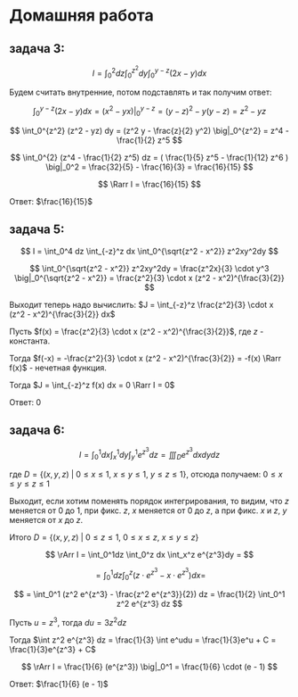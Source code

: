 # Домашняя работа

## задача 3:

$$
I = \int_0^2 dz \int_0^{z^2} dy \int_0^{y-z} (2x - y) dx
$$

Будем считать внутренние, потом подставлять и так получим ответ:

$$
\int_0^{y-z} (2x - y) dx = (x^2 - yx) \big|_0^{y-z} = (y-z)^2 - y(y-z) = z^2 - yz
$$


$$
\int_0^{z^2} (z^2 - yz) dy = (z^2 y - \frac{z}{2} y^2) \big|_0^{z^2} = z^4 - \frac{1}{2} z^5
$$


$$
\int_0^{2} (z^4 - \frac{1}{2} z^5) dz = ( \frac{1}{5} z^5 - \frac{1}{12} z^6 ) \big|_0^2 = \frac{32}{5} - \frac{16}{3} = \frac{16}{15}
$$

$$
\Rarr I = \frac{16}{15}
$$

Ответ: $\frac{16}{15}$

## задача 5:

$$
I = \int_0^4 dz \int_{-z}^z dx \int_0^{\sqrt{z^2 - x^2}} z^2xy^2dy
$$

$$
\int_0^{\sqrt{z^2 - x^2}} z^2xy^2dy = \frac{z^2x}{3} \cdot y^3 \big|_0^{\sqrt{z^2 - x^2}} = \frac{z^2}{3} \cdot x (z^2 - x^2)^{\frac{3}{2}}
$$

Выходит теперь надо вычислить: $J = \int_{-z}^z \frac{z^2}{3} \cdot x (z^2 - x^2)^{\frac{3}{2}} dx$

Пусть $f(x) = \frac{z^2}{3} \cdot x (z^2 - x^2)^{\frac{3}{2}}$, где $z$ - константа.

Тогда $f(-x) = -\frac{z^2}{3} \cdot x (z^2 - x^2)^{\frac{3}{2}} = -f(x) \Rarr f(x)$ - нечетная функция. 

Тогда $J = \int_{-z}^z f(x) dx = 0 \Rarr I = 0$ 

Ответ: 0

## задача 6:

$$
I = \int_0^1 dx \int_x^1 dy \int_y^1 e^{z^3} dz = \iiint_D e^{z^3} dx dy dz
$$

где $D = \{(x, y, z) \ | \ 0 \leq x \leq 1, \ x \leq y \leq 1, \ y \leq z \leq 1 \}$, отсюда получаем: $0 \leq x \leq y \leq z \leq 1$

Выходит, если хотим поменять порядок интегрирования, то видим, что $z$ меняется от $0$ до $1$, при фикс. $z$, $x$ меняется от $0$ до $z$, а при фикс. $x$ и $z$, $y$ меняется от $x$ до $z$.

Итого $D = \{(x, y, z) \ | \ 0 \leq z \leq 1, \ 0 \leq x \leq z, \ x \leq y \leq z \}$

$$
\rArr I = \int_0^1dz \int_0^z dx \int_x^z e^{z^3}dy =
$$

$$
= \int_0^1dz \int_0^z (z \cdot  e^{z^3} - x \cdot e^{z^3}) dx = 
$$

$$
= \int_0^1 (z^2 e^{z^3} - \frac{z^2 e^{z^3}}{2}) dz = \frac{1}{2} \int_0^1 z^2 e^{z^3} dz
$$

Пусть $u = z^3$, тогда $du = 3z^2dz$

Тогда $\int  z^2 e^{z^3} dz = \frac{1}{3} \int e^udu = \frac{1}{3}e^u + C = \frac{1}{3}e^{z^3} + C$

$$
\rArr I = \frac{1}{6} (e^{z^3}) \big|_0^1 = \frac{1}{6} \cdot (e - 1)
$$

Ответ: $\frac{1}{6} (e - 1)$